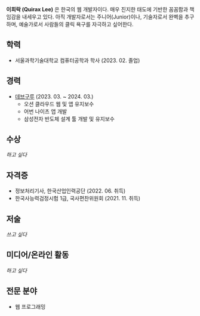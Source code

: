 **이희락 (Quirax Lee)** 은 한국의 웹 개발자이다. 매우 진지한 태도에 기반한 꼼꼼함과 책임감을 내세우고 있다. 아직 개발자로서는 주니어(Junior)이나, 기술자로서 완벽을 추구하며, 예술가로서 사람들의 클릭 욕구를 자극하고 싶어한다.

## 학력

-   서울과학기술대학교 컴퓨터공학과 학사 (2023. 02. 졸업)

## 경력

-   [데브구루](https://www.devguru.co.kr/) (2023. 03. ~ 2024. 03.)
    -   오션 클라우드 웹 및 앱 유지보수
    -   어번 나이츠 앱 개발
    -   삼성전자 반도체 설계 툴 개발 및 유지보수

## 수상

_하고 싶다_

## 자격증

-   정보처리기사, 한국산업인력공단 (2022. 06. 취득)
-   한국사능력검정시험 1급, 국사편찬위원회 (2021. 11. 취득)

## 저술

_쓰고 싶다_

## 미디어/온라인 활동

_하고 싶다_

## 전문 분야

-   웹 프로그래밍
